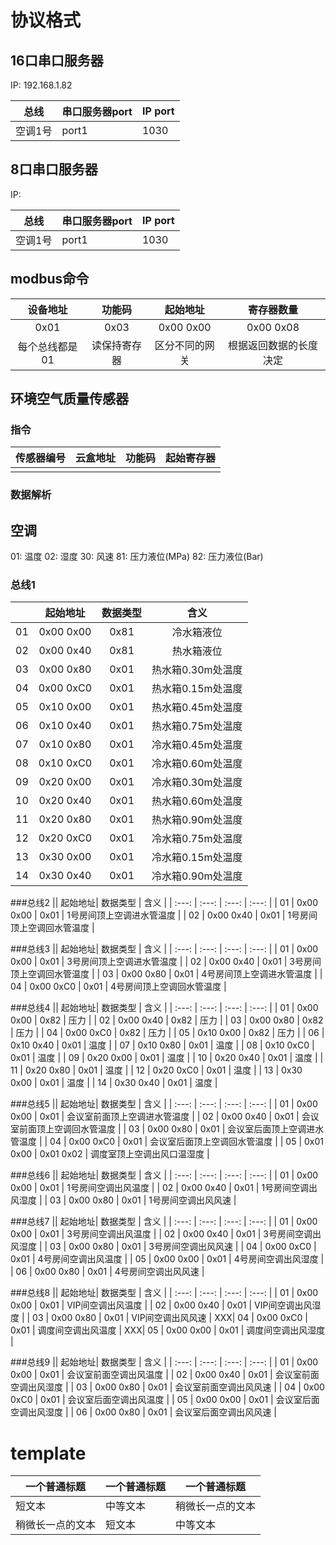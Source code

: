 # 协议格式

## 16口串口服务器
IP: 192.168.1.82

| 总线 | 串口服务器port | IP port |
|------|------|------|
| 空调1号 | port1 | 1030|

## 8口串口服务器
IP: 

| 总线 | 串口服务器port | IP port |
|------|------|------|
| 空调1号 | port1 | 1030|

## modbus命令
| 设备地址| 功能码 | 起始地址 | 寄存器数量 |
| :---: | :---: | :---: | :---: |
| 0x01 | 0x03 | 0x00 0x00 | 0x00 0x08 |
| 每个总线都是01 | 读保持寄存器 | 区分不同的网关 | 根据返回数据的长度决定 |



## 环境空气质量传感器

### 指令
| 传感器编号 | 云盒地址 | 功能码 | 起始寄存器 |
|------|------|------|------|
||||

### 数据解析

<!--
## 空调出风传感器

### 指令
| 传感器编号 | 云盒地址 | 功能码 | 起始寄存器 |
|------|------|------|------|
||||

### 数据解析


## 水箱传感器

### 指令
| 传感器编号 | 云盒地址 | 功能码 | 起始寄存器 |
|------|------|------|------|
||||

### 数据解析
-->

## 空调
01: 温度
02: 湿度
30: 风速
81: 压力液位(MPa)
82: 压力液位(Bar)
### 总线1
|| 起始地址| 数据类型 | 含义 |
| :---: | :---: | :---: | :---: |
| 01 | 0x00 0x00 | 0x81 | 冷水箱液位 |
| 02 | 0x00 0x40 | 0x81 | 热水箱液位 |
| 03 | 0x00 0x80 | 0x01 | 热水箱0.30m处温度 |
| 04 | 0x00 0xC0 | 0x01 | 热水箱0.15m处温度 |
| 05 | 0x10 0x00 | 0x01 | 热水箱0.45m处温度 |
| 06 | 0x10 0x40 | 0x01 | 热水箱0.75m处温度 |
| 07 | 0x10 0x80 | 0x01 | 冷水箱0.45m处温度 |
| 08 | 0x10 0xC0 | 0x01 | 冷水箱0.60m处温度 |
| 09 | 0x20 0x00 | 0x01 | 冷水箱0.30m处温度 |
| 10 | 0x20 0x40 | 0x01 | 热水箱0.60m处温度 |
| 11 | 0x20 0x80 | 0x01 | 热水箱0.90m处温度 |
| 12 | 0x20 0xC0 | 0x01 | 冷水箱0.75m处温度 |
| 13 | 0x30 0x00 | 0x01 | 冷水箱0.15m处温度 |
| 14 | 0x30 0x40 | 0x01 | 冷水箱0.90m处温度 |

###总线2
|| 起始地址| 数据类型 | 含义 |
| :---: | :---: | :---: | :---: |
| 01 | 0x00 0x00 | 0x01 | 1号房间顶上空调进水管温度 |
| 02 | 0x00 0x40 | 0x01 | 1号房间顶上空调回水管温度 |

###总线3
|| 起始地址| 数据类型 | 含义 |
| :---: | :---: | :---: | :---: |
| 01 | 0x00 0x00 | 0x01 | 3号房间顶上空调进水管温度 |
| 02 | 0x00 0x40 | 0x01 | 3号房间顶上空调回水管温度 |
| 03 | 0x00 0x80 | 0x01 | 4号房间顶上空调进水管温度 |
| 04 | 0x00 0xC0 | 0x01 | 4号房间顶上空调回水管温度 |

###总线4
|| 起始地址| 数据类型 | 含义 |
| :---: | :---: | :---: | :---: |
| 01 | 0x00 0x00 | 0x82 | 压力 |
| 02 | 0x00 0x40 | 0x82 | 压力 |
| 03 | 0x00 0x80 | 0x82 | 压力 |
| 04 | 0x00 0xC0 | 0x82 | 压力 |
| 05 | 0x10 0x00 | 0x82 | 压力 |
| 06 | 0x10 0x40 | 0x01 | 温度 |
| 07 | 0x10 0x80 | 0x01 | 温度 |
| 08 | 0x10 0xC0 | 0x01 | 温度 |
| 09 | 0x20 0x00 | 0x01 | 温度 |
| 10 | 0x20 0x40 | 0x01 | 温度 |
| 11 | 0x20 0x80 | 0x01 | 温度 |
| 12 | 0x20 0xC0 | 0x01 | 温度 |
| 13 | 0x30 0x00 | 0x01 | 温度 |
| 14 | 0x30 0x40 | 0x01 | 温度 |

###总线5
|| 起始地址| 数据类型 | 含义 |
| :---: | :---: | :---: | :---: |
| 01 | 0x00 0x00 | 0x01 | 会议室前面顶上空调进水管温度 |
| 02 | 0x00 0x40 | 0x01 | 会议室前面顶上空调回水管温度 |
| 03 | 0x00 0x80 | 0x01 | 会议室后面顶上空调进水管温度 |
| 04 | 0x00 0xC0 | 0x01 | 会议室后面顶上空调回水管温度 |
| 05 | 0x01 0x00 | 0x01 0x02 | 调度室顶上空调出风口温湿度 |

###总线6
|| 起始地址| 数据类型 | 含义 |
| :---: | :---: | :---: | :---: |
| 01 | 0x00 0x00 | 0x01 | 1号房间空调出风温度 |
| 02 | 0x00 0x40 | 0x01 | 1号房间空调出风湿度 |
| 03 | 0x00 0x80 | 0x01 | 1号房间空调出风风速 |

###总线7
|| 起始地址| 数据类型 | 含义 |
| :---: | :---: | :---: | :---: |
| 01 | 0x00 0x00 | 0x01 | 3号房间空调出风温度 |
| 02 | 0x00 0x40 | 0x01 | 3号房间空调出风湿度 |
| 03 | 0x00 0x80 | 0x01 | 3号房间空调出风风速 |
| 04 | 0x00 0xC0 | 0x01 | 4号房间空调出风温度 |
| 05 | 0x00 0x00 | 0x01 | 4号房间空调出风湿度 |
| 06 | 0x00 0x80 | 0x01 | 4号房间空调出风风速 |

###总线8
|| 起始地址| 数据类型 | 含义 |
| :---: | :---: | :---: | :---: |
| 01 | 0x00 0x00 | 0x01 | VIP间空调出风温度 |
| 02 | 0x00 0x40 | 0x01 | VIP间空调出风湿度 |
| 03 | 0x00 0x80 | 0x01 | VIP间空调出风风速 |
XXX| 04 | 0x00 0xC0 | 0x01 | 调度间空调出风温度 |
XXX| 05 | 0x00 0x00 | 0x01 | 调度间空调出风湿度 |

###总线9
|| 起始地址| 数据类型 | 含义 |
| :---: | :---: | :---: | :---: |
| 01 | 0x00 0x00 | 0x01 | 会议室前面空调出风温度 |
| 02 | 0x00 0x40 | 0x01 | 会议室前面空调出风湿度 |
| 03 | 0x00 0x80 | 0x01 | 会议室前面空调出风风速 |
| 04 | 0x00 0xC0 | 0x01 | 会议室后面空调出风温度 |
| 05 | 0x00 0x00 | 0x01 | 会议室后面空调出风湿度 |
| 06 | 0x00 0x80 | 0x01 | 会议室后面空调出风风速 |



# template
| 一个普通标题 | 一个普通标题 | 一个普通标题 |
| ------ | ------ | ------ |
| 短文本 | 中等文本 | 稍微长一点的文本 |
| 稍微长一点的文本 | 短文本 | 中等文本 |


